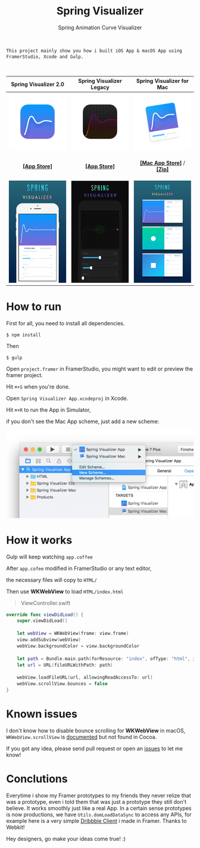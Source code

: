 <h1 align="center">Spring Visualizer</h1>
<p align="center">Spring Animation Curve Visualizer</p>

<br>

	This project mainly show you how i built iOS App & macOS App using FramerStudio, Xcode and Gulp.

<br>

Spring Visualizer 2.0 | Spring Visualizer Legacy| Spring Visualizer for Mac
:---:|:---:|:---:
![](.readme/appicon.png)|![](.readme/appicon-legacy.png)|![](.readme/appicon-mac.png)
<br>[**[App Store]**](https://itunes.apple.com/app/id1143244115)<br><br>|<br>[**[App Store]**](https://itunes.apple.com/app/id1139500914)<br><br>|<br>[**[Mac App Store]**](https://itunes.apple.com/app/id1163478394) / [**[Zip]**](https://github.com/RayPS/Spring-Visualizer/releases)<br><br>
![](.readme/screen.png)|![](.readme/screen-legacy.png)|![](.readme/screen-mac.png)


# How to run

First for all, you need to install all dependencies.

	$ npm install

Then
	
	$ gulp

Open `project.framer` in FramerStudio, you might want to edit or preview the framer project.

Hit `⌘+S` when you're done.

Open `Spring Visualizer App.xcodeproj` in Xcode.

Hit `⌘+R` to run the App in Simulator,

if you don't see the Mac App scheme, just add a new scheme:

<img src=".readme/Screen Shot 2016-10-08 at 6.33.53 PM.png" width="544px"/>


# How it works


Gulp will keep watching `app.coffee`

After `app.cofee` modified in FramerStudio or any text editor,

the necessary files will copy to `HTML/`

Then use **WKWebView** to load `HTML/index.html`


> ViewController.swift

```swift
override func viewDidLoad() {
    super.viewDidLoad()
    
    let webView = WKWebView(frame: view.frame)
    view.addSubview(webView)
    webView.backgroundColor = view.backgroundColor
    
    let path = Bundle.main.path(forResource: "index", ofType: "html", inDirectory: "HTML")!
    let url = URL(fileURLWithPath: path)
    
    webView.loadFileURL(url, allowingReadAccessTo: url)
    webView.scrollView.bounces = false
}
```

# Known issues

I don't know how to disable bounce scrolling for **WKWebView** in macOS,
`WKWebView.scrollView` is [documented](https://developer.apple.com/reference/webkit/wkwebview) but not found in Cocoa.

If you got any idea, please send pull request or open an [issues](https://github.com/RayPS/Spring-Visualizer/issues) to let me know!

# Conclutions

Everytime i show my Framer prototypes to my friends they never relize that was a prototype, even i told them that was just a prototype they still don't believe. It works smoothly just like a real App. In a certain sense prototypes is now productions, we have `Utils.domLoadDataSync` to access any APIs, for example here is a very simple [Dribbble Client](http://share.framerjs.com/2a7rusw6qg4u/) i made in Framer. Thanks to Webkit!

Hey designers, go make your ideas come true! :)